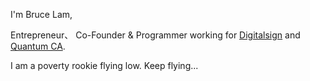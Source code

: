 I'm Bruce Lam, 

Entrepreneur、 Co-Founder & Programmer working for [Digitalsign](https://www.ssls.com.cn) and [Quantum CA](https://www.quantumsecure.cn).
 
I am a poverty rookie flying low. Keep flying...


